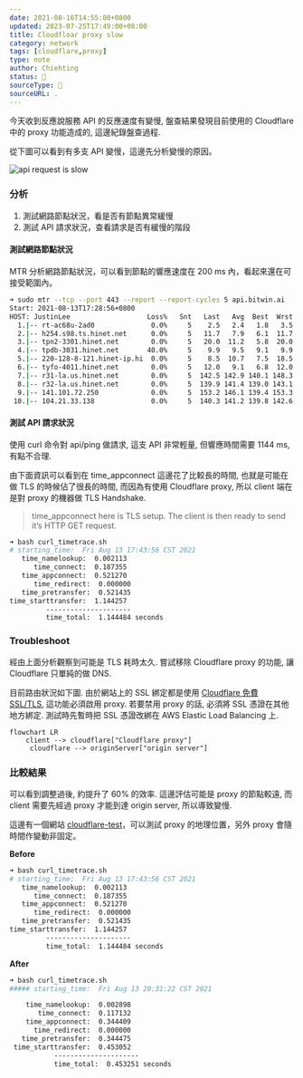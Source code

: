 ```yaml
---
date: 2021-08-16T14:55:00+0800
updated: 2023-07-25T17:49:00+08:00
title: Cloudfloar proxy slow
category: network
tags: [cloudflare,proxy]
type: note
author: Chiehting
status: 🌲
sourceType: 📰️
sourceURL: .
---
```


今天收到反應說服務 API 的反應速度有變慢, 盤查結果發現目前使用的 Cloudflare 中的 proxy 功能造成的, 這邊紀錄盤查過程.

<!--more-->

從下圖可以看到有多支 API 變慢，這邊先分析變慢的原因。

![api request is slow](https://storage.googleapis.com/chiehting.com/blog/2021-08-16-cloudflare-proxy-issu-1.jpg)

### 分析

1. 測試網路節點狀況，看是否有節點異常緩慢
2. 測試 API 請求狀況，查看請求是否有緩慢的階段

#### 測試網路節點狀況

MTR 分析網路節點狀況，可以看到節點的響應速度在 200 ms 內，看起來還在可接受範圍內。

```bash
➜ sudo mtr --tcp --port 443 --report --report-cycles 5 api.bitwin.ai
Start: 2021-08-13T17:28:56+0800
HOST: JustinLee                   Loss%   Snt   Last   Avg  Best  Wrst StDev
  1.|-- rt-ac68u-2ad0              0.0%     5    2.5   2.4   1.8   3.5   0.7
  2.|-- h254.s98.ts.hinet.net      0.0%     5   11.7   7.9   6.1  11.7   2.3
  3.|-- tpn2-3301.hinet.net        0.0%     5   20.0  11.2   5.8  20.0   6.0
  4.|-- tpdb-3031.hinet.net       40.0%     5    9.9   9.5   9.1   9.9   0.4
  5.|-- 220-128-8-121.hinet-ip.hi  0.0%     5    8.5  10.7   7.5  18.5   4.5
  6.|-- tyfo-4011.hinet.net        0.0%     5   12.0   9.1   6.8  12.0   2.0
  7.|-- r31-la.us.hinet.net        0.0%     5  142.5 142.9 140.1 148.3   3.2
  8.|-- r32-la.us.hinet.net        0.0%     5  139.9 141.4 139.0 143.1   1.9
  9.|-- 141.101.72.250             0.0%     5  153.2 146.1 139.4 153.3   6.8
 10.|-- 104.21.33.138              0.0%     5  140.3 141.2 139.8 142.6   1.2
```

#### 測試 API 請求狀況

使用 curl 命令對 api/ping 做請求, 這支 API 非常輕量, 但響應時間需要 1144 ms, 有點不合理.

由下面資訊可以看到在 time_appconnect 這邊花了比較長的時間, 也就是可能在做 TLS 的時候佔了很長的時間, 而因為有使用 Cloudflare proxy, 所以 client 端在是對 proxy 的機器做 TLS Handshake.

>time_appconnect here is TLS setup. The client is then ready to send it’s HTTP GET request.

```bash
➜ bash curl_timetrace.sh
# starting_time:  Fri Aug 13 17:43:56 CST 2021
   time_namelookup:  0.002113
      time_connect:  0.187355
   time_appconnect:  0.521270
      time_redirect:  0.000000
   time_pretransfer:  0.521435
time_starttransfer:  1.144257
         ---------------------
         time_total:  1.144484 seconds
```

### Troubleshoot

經由上面分析觀察到可能是 TLS 耗時太久. 嘗試移除 Cloudflare proxy 的功能, 讓 Cloudflare 只單純的做 DNS.

目前路由狀況如下圖. 由於網站上的 SSL 綁定都是使用 [Cloudflare 免費 SSL/TLS](https://www.cloudflare.com/zh-tw/ssl/), 這功能必須啟用 proxy. 若要禁用 proxy 的話, 必須將 SSL 憑證在其他地方綁定. 測試時先暫時把 SSL 憑證改綁在 AWS Elastic Load Balancing 上.

```mermaid
flowchart LR
    client --> cloudflare["Cloudflare proxy"]
	 cloudflare --> originServer["origin server"]
```

### 比較結果

可以看到調整過後, 約提升了 60% 的效率. 這邊評估可能是 proxy 的節點較遠, 而 client 需要先經過 proxy 才能到達 origin server, 所以導致變慢.

這邊有一個網站 [cloudflare-test](https://cloudflare-test.judge.sh/)，可以測試 proxy 的地理位置，另外 proxy 會隨時間作變動非固定。

**Before**

```bash
➜ bash curl_timetrace.sh
# starting_time:  Fri Aug 13 17:43:56 CST 2021
   time_namelookup:  0.002113
      time_connect:  0.187355
   time_appconnect:  0.521270
      time_redirect:  0.000000
   time_pretransfer:  0.521435
time_starttransfer:  1.144257
         ---------------------
         time_total:  1.144484 seconds
```

**After**

```bash
➜ bash curl_timetrace.sh
##### starting_time:  Fri Aug 13 20:31:22 CST 2021

    time_namelookup:  0.002898
       time_connect:  0.117132
    time_appconnect:  0.344409
      time_redirect:  0.000000
   time_pretransfer:  0.344475
 time_starttransfer:  0.453052
           ---------------------
           time_total:  0.453251 seconds
```
